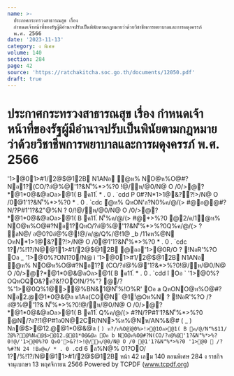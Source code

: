 ```yaml
---
name: >-
  ประกาศกระทรวงสาธารณสุข เรื่อง
  กำหนดเจ้าหน้าที่ของรัฐผู้มีอำนาจปรับเป็นพินัยตามกฎหมายว่าด้วยวิชาชีพการพยาบาลและการผดุงครรภ์
  พ.ศ. 2566
date: '2023-11-13'
category: ง พิเศษ
volume: 140
section: 284
page: 42
source: 'https://ratchakitcha.soc.go.th/documents/12050.pdf'
draft: true
---
```


# ประกาศกระทรวงสาธารณสุข เรื่อง กำหนดเจ้าหน้าที่ของรัฐผู้มีอำนาจปรับเป็นพินัยตามกฎหมายว่าด้วยวิชาชีพการพยาบาลและการผดุงครรภ์ พ.ศ. 2566

'1>@01>#1/2@$@12B N1ANอ ํ@ห% NO@ห%O@#?Nอ1?(CO/?อํ@%@'1?&N'็%*>%?0 !@/ห/@0/N@ O /0/>@?*@1*0@&@ลOล>@1( B ค11.์ * . 0 . `cdd P 0#?N*1>1@&??!>/N@ O /0@1'1?&N'็%*>%?0 * . 0 . `cdc ํ@ห% QหON'ล?N0%ค/@/(> #@อ@@#?N/?P#1'1?&2"@%N ? 0/!@/ห/@0/N@ O /0/>@?*@1*0@&@ลOล>@1( B ค11.์ N'็%ค/@/(> #@*>%?0 @2/ค/1ํ@ห% NO@ห%O@#?Nอ1?QหO/?อํ@%@'1?&N'็%*>%?0Q%ค/@/(> ? ลN@/ อ@0?0อํ@%@!@/ค/@/Q%/@!1@ _b /11คห%@N OหN*1>1@&??!>/N@ O /0@1'1?&N'็%*>%?0 * . 0 . `cdc 1?/%!1?/N@@11>#1/2@$@12B @ออ'1>@0R/O ? !NอR'%?O Oอ _ '1>@0%?ON1?0/N@ ì '1>@01>#1/2@$@12B N1ANอ ํ@ห% NO@ห%O@#?Nอ1? (CO/?อํ@%@'1?&*>%?0!@/ห/@0/N@ O /0/>@?*@1*0@&@ลOล>@1( B ค11.์ * . 0 . `cdd î Oอ ` '1>@0%?OQหOQO&?ค?&!?OO!N/?%"? @/?%'1>@0Q%1@>@%BN&1@N'็%!O%R' Oอ a QหONO@ห%O@#?Nอ2.@@1*0@&@ล ห1Aอ(CO@N ํ @1!ํ@Oห%N ? !NอR'%?O /?อํ@%@'1?& N'็%*>%?0!@/ห/@0/N@ O /0/>@?*@1*0@&@ลOล>@1( B ค11.์ Q%ค/@/(> #?N/?P#1'1?&N'็%*>%?0 @N/?อ?!1@P#1อ0N@2CR/NN>%ห%@Nห/AN%&@# ( _ ) Nล@$>@12.@@1*0@&@ล ( ` ) ห?/ห%O@)่@0%>!>@1Oล>@1( B ค/@/N'็%$11/ 2ํ@%?@%Nล@$>@12.@@1*0@&@ล Oอ b NO@ห%O@#?N(CO/?อํ@%@'1?&N'็%*>%?0!@/'1>@0%?O QหO'>&?!>!@/ห/@0/N@ O /0 @1'1?&N'็%*>%?0 '1>@0  /?%#?N 24 !Bล@ค/ * . 0 . `cd 6 ล%N@% 01?OO/ 1?/%!1?/N@@11>#1/2@$@12B หน้า 42 เลม 140 ตอนพิเศษ 284 ง ราชกิจจานุเบกษา 13 พฤศจิกายน 2566 Powered by TCPDF (www.tcpdf.org)
